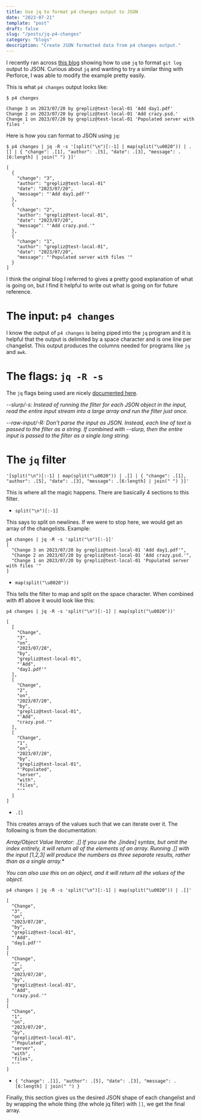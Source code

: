 ```yaml
---
title: Use jq to format p4 changes output to JSON
date: "2023-07-21"
template: "post"
draft: false
slug: "/posts/jq-p4-changes"
category: "blogs"
description: "Create JSON formatted data from p4 changes output."
---
```


I recently ran across [this blog](https://til.simonwillison.net/jq/git-log-json) showing how to use `jq` to format `git log` output to JSON.  Curious about `jq` and wanting to try a similar thing with Perforce, I was able to modify the example pretty easily.

This is what `p4 changes` output looks like:

```
$ p4 changes

Change 3 on 2023/07/20 by grepliz@test-local-01 'Add day1.pdf'
Change 2 on 2023/07/20 by grepliz@test-local-01 'Add crazy.psd.'
Change 1 on 2023/07/20 by grepliz@test-local-01 'Populated server with files '
```

Here is how you can format to JSON using `jq`:

```
$ p4 changes | jq -R -s '[split("\n")[:-1] | map(split("\u0020")) | .[] | { "change": .[1], "author": .[5], "date": .[3], "message": .[6:length] | join(" ") }]'

[
  {
    "change": "3",
    "author": "grepliz@test-local-01"
    "date": "2023/07/20",
    "message": "'Add day1.pdf'"
  },
  {
    "change": "2",
    "author": "grepliz@test-local-01",
    "date": "2023/07/20",
    "message": "'Add crazy.psd.'"
  },
  {
    "change": "1",
    "author": "grepliz@test-local-01",
    "date": "2023/07/20",
    "message": "'Populated server with files '"
  }
]
```

I think the original blog I referred to gives a pretty good explanation of what is going on, but I find it helpful to write out what is going on for future reference.

The input: `p4 changes`
===========================================
I know the output of `p4 changes` is being piped into the `jq` program and it is helpful that the output is delimited by a space character and is one line per changelist.  This output produces the columns needed for programs like `jq` and `awk`.
  
The flags: `jq -R -s` 
=====================
The `jq` flags being used are nicely [documented here](https://jqlang.github.io/jq/manual/).

*--slurp/-s:*
*Instead of running the filter for each JSON object in the input, read the entire input stream into a large array and run the filter just once.*
 
*--raw-input/-R:*
*Don't parse the input as JSON. Instead, each line of text is passed to the filter as a string. If combined with --slurp, then the entire input is passed to the filter as a single long string.*

The `jq` filter
=============================================================

 `'[split("\n")[:-1] | map(split("\u0020")) | .[] | { "change": .[1], "author": .[5], "date": .[3], "message": .[6:length] | join(" ") }]'`

This is where all the magic happens. There are basically 4 sections to this filter.

* `split("\n")[:-1]`

This says to split on newlines. If we were to stop here, we would get an array of the changelists.
Example: 
```
p4 changes | jq -R -s 'split("\n")[:-1]'
[
  "Change 3 on 2023/07/20 by grepliz@test-local-01 'Add day1.pdf'",
  "Change 2 on 2023/07/20 by grepliz@test-local-01 'Add crazy.psd.'",
  "Change 1 on 2023/07/20 by grepliz@test-local-01 'Populated server with files '"
]
```

* `map(split("\u0020"))`

This tells the filter to map and split on the space character.
When combined with #1 above it would look like this:
```
p4 changes | jq -R -s 'split("\n")[:-1] | map(split("\u0020"))'
                                                                    
[
  [
    "Change",
    "3",
    "on",
    "2023/07/20",
    "by",
    "grepliz@test-local-01",
    "'Add",
    "day1.pdf'"
  ],
  [
    "Change",
    "2",
    "on",
    "2023/07/20",
    "by",
    "grepliz@test-local-01",
    "'Add",
    "crazy.psd.'"
  ],
  [
    "Change",
    "1",
    "on",
    "2023/07/20",
    "by",
    "grepliz@test-local-01",
    "'Populated",
    "server",
    "with",
    "files",
    "'"
  ]
]
```

* `.[]`

This creates arrays of the values such that we can iterate over it.  The following is from the documentation:


*Array/Object Value Iterator: .[]*
*If you use the .[index] syntax, but omit the index entirely, it will return all of the elements of an array. Running .[] with the input [1,2,3] will produce the numbers as three separate results, rather than as a single array.**
 
*You can also use this on an object, and it will return all the values of the object.*

```
p4 changes | jq -R -s 'split("\n")[:-1] | map(split("\u0020")) | .[]'

[
  "Change",
  "3",
  "on",
  "2023/07/20",
  "by",
  "grepliz@test-local-01",
  "'Add",
  "day1.pdf'"
]
[
  "Change",
  "2",
  "on",
  "2023/07/20",
  "by",
  "grepliz@test-local-01",
  "'Add",
  "crazy.psd.'"
]
[
  "Change",
  "1",
  "on",
  "2023/07/20",
  "by",
  "grepliz@test-local-01",
  "'Populated",
  "server",
  "with",
  "files",
  "'"
]
```

* `{ "change": .[1], "author": .[5], "date": .[3], "message": .[6:length] | join(" ") }`

Finally, this section gives us the desired JSON shape of each changelist and by wrapping the whole thing (the whole jq filter) with `[]`, we get the final array.  